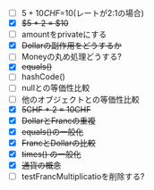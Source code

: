 - [ ] $5 + 10CHF =$10(レートが2:1の場合)
- [x] ~~$5 * 2 = $10~~
- [ ] amountをprivateにする
- [x] ~~Dollarの副作用をどうするか~~
- [ ] Moneyの丸め処理どうする?
- [x] ~~equals()~~
- [ ] hashCode()
- [ ] nullとの等価性比較
- [ ] 他のオブジェクトとの等価性比較
- [x] ~~5CHF * 2 = 10CHF~~
- [x] ~~DollarとFrancの重複~~
- [x] ~~equals()の一般化~~
- [x] ~~FrancとDollarの比較~~
- [x] ~~times() の一般化~~
- [x] ~~通貨の概念~~
- [ ] testFrancMultiplicatioを削除する?
